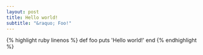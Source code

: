 ```yaml
---
layout: post
title: Hello world!
subtitle: "&raquo; Foo!"
---
```


{% highlight ruby linenos %}
def foo
  puts 'Hello world!'
end
{% endhighlight %}
